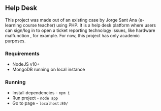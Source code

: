 ## Help Desk

This project was made out of an existing case by Jorge Sant Ana (e-learning course teacher) using PHP.
It is a help desk platform where users can sign/log in to open a ticket reporting technology issues, like hardware malfunction , for example.
For now, this project has only academic purposes.

### Requirements

- NodeJS v10+
- MongoDB running on local instance

### Running

- Install dependencies - `npm i`
- Run project - `node app`
- Go to page - `localhost:80/`
